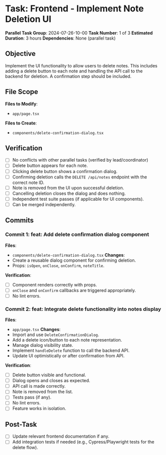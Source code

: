 # Task: Frontend - Implement Note Deletion UI

**Parallel Task Group**: 2024-07-26-10-00
**Task Number**: 1 of 3
**Estimated Duration**: 3 hours
**Dependencies**: None (parallel task)

## Objective
Implement the UI functionality to allow users to delete notes. This includes adding a delete button to each note and handling the API call to the backend for deletion. A confirmation step should be included.

## File Scope
**Files to Modify**:
- `app/page.tsx`

**Files to Create**:
- `components/delete-confirmation-dialog.tsx`

## Verification
- [ ] No conflicts with other parallel tasks (verified by lead/coordinator)
- [ ] Delete button appears for each note.
- [ ] Clicking delete button shows a confirmation dialog.
- [ ] Confirming deletion calls the `DELETE /api/notes` endpoint with the correct note ID.
- [ ] Note is removed from the UI upon successful deletion.
- [ ] Cancelling deletion closes the dialog and does nothing.
- [ ] Independent test suite passes (if applicable for UI components).
- [ ] Can be merged independently.

## Commits

### Commit 1: feat: Add delete confirmation dialog component
**Files**:
- `components/delete-confirmation-dialog.tsx`
**Changes**:
- Create a reusable dialog component for confirming deletion.
- Props: `isOpen`, `onClose`, `onConfirm`, `noteTitle`.

**Verification**:
- [ ] Component renders correctly with props.
- [ ] `onClose` and `onConfirm` callbacks are triggered appropriately.
- [ ] No lint errors.

### Commit 2: feat: Integrate delete functionality into notes display
**Files**:
- `app/page.tsx`
**Changes**:
- Import and use `DeleteConfirmationDialog`.
- Add a delete icon/button to each note representation.
- Manage dialog visibility state.
- Implement `handleDelete` function to call the backend API.
- Update UI optimistically or after confirmation from API.

**Verification**:
- [ ] Delete button visible and functional.
- [ ] Dialog opens and closes as expected.
- [ ] API call is made correctly.
- [ ] Note is removed from the list.
- [ ] Tests pass (if any).
- [ ] No lint errors.
- [ ] Feature works in isolation.

## Post-Task
- [ ] Update relevant frontend documentation if any.
- [ ] Add integration tests if needed (e.g., Cypress/Playwright tests for the delete flow). 